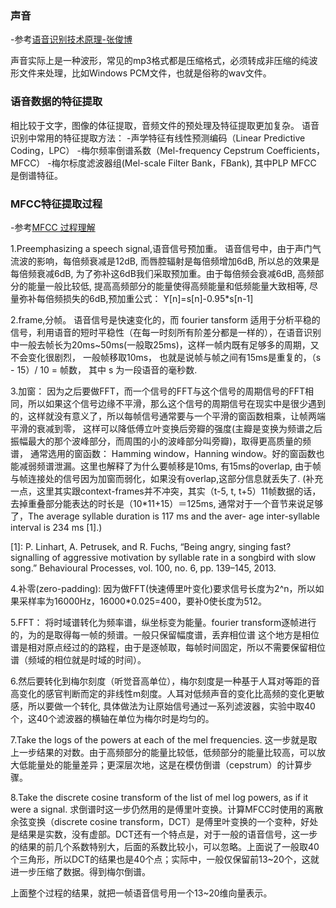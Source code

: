 ### 声音

-参考[语音识别技术原理-张俊博](https://www.zhihu.com/question/20398418/answer/18080841)

声音实际上是一种波形，常见的mp3格式都是压缩格式，必须转成非压缩的纯波形文件来处理，比如Windows PCM文件，也就是俗称的wav文件。

### 语音数据的特征提取

相比较于文字，图像的体征提取，音频文件的预处理及特征提取更加复杂。
语音识别中常用的特征提取方法：
-声学特征有线性预测编码（Linear Predictive Coding，LPC）
-梅尔频率倒谱系数（Mel-frequency Cepstrum Coefficients，MFCC）
-梅尔标度滤波器组(Mel-scale Filter Bank，FBank),
其中PLP MFCC 是倒谱特征。

### MFCC特征提取过程

-参考[MFCC 过程理解](https://blog.csdn.net/zjm750617105/article/details/51690364)

1.Preemphasizing a speech signal,语音信号预加重。
语音信号中，由于声门气流波的影响，每倍频衰减是12dB, 而唇腔辐射是每倍频增加6dB,  所以总的效果是每倍频衰减6dB, 为了弥补这6dB我们采取预加重。由于每倍频会衰减6dB, 高频部分的能量一般比较低, 提高高频部分的能量使得高频能量和低频能量大致相等, 尽量弥补每倍频损失的6dB,预加重公式： Y[n]=s[n]-0.95*s[n-1]

2.frame,分帧。
语音信号是快速变化的，而 fourier tansform 适用于分析平稳的信号，利用语音的短时平稳性（在每一时刻所有阶差分都是一样的），在语音识别中一般去帧长为20ms~50ms(一般取25ms)，这样一帧内既有足够多的周期，又不会变化很剧烈， 一般帧移取10ms， 也就是说帧与帧之间有15ms是重复的，（s - 15）/ 10 = 帧数， 其中 s 为一段语音的毫秒数.

3.加窗： 因为之后要做FFT，而一个信号的FFT与这个信号的周期信号的FFT相同，所以如果这个信号边缘不平滑，那么这个信号的周期信号在现实中是很少遇到的，这样就没有意义了，所以每帧信号通常要与一个平滑的窗函数相乘，让帧两端平滑的衰减到零， 这样可以降低傅立叶变换后旁瓣的强度(主瓣是变换为频谱之后振幅最大的那个波峰部分，而周围的小的波峰部分叫旁瓣)，取得更高质量的频谱， 通常选用的窗函数： Hamming window，Hanning window。好的窗函数也能减弱频谱泄漏。这里也解释了为什么要帧移是10ms,  有15ms的overlap, 由于帧与帧连接处的信号因为加窗而弱化，如果没有overlap,这部分信息就丢失了.  (补充一点，这里其实跟context-frames并不冲突，其实（t-5, t, t+5）11帧数据的话，去掉重叠部分能表达的时长是（10*11+15）＝125ms, 通常对于一个音节来说足够了，The average syllable duration is 117 ms and the aver- age inter-syllable interval is 234 ms [1].)

[1]: P. Linhart, A. Petrusek, and R. Fuchs, “Being angry, singing fast? signalling of aggressive motivation by syllable rate in a songbird with slow song.” Behavioural Processes, vol. 100, no. 6, pp. 139–145, 2013.

4.补零(zero-padding):   因为做FFT(快速傅里叶变化)要求信号长度为2^n，所以如果采样率为16000Hz，16000*0.025=400，要补0使长度为512。


5.FFT： 将时域谱转化为频率谱，纵坐标变为能量。fourier transform逐帧进行的，为的是取得每一帧的频谱。一般只保留幅度谱，丢弃相位谱 这个地方是相位谱是相对原点经过的的路程，由于是逐帧取，每帧时间固定，所以不需要保留相位谱（频域的相位就是时域的时间）。

6.然后要转化到梅尔刻度（听觉音高单位），梅尔刻度是一种基于人耳对等距的音高变化的感官判断而定的非线性m刻度。人耳对低频声音的变化比高频的变化更敏感，所以要做一个转化, 具体做法为让原始信号通过一系列滤波器，实验中取40个，这40个滤波器的横轴在单位为梅尔时是均匀的。

7.Take the logs of the powers at each of the mel frequencies.
这一步就是取上一步结果的对数。由于高频部分的能量比较低，低频部分的能量比较高，可以放大低能量处的能量差异；更深层次地，这是在模仿倒谱（cepstrum）的计算步骤。

8.Take the discrete cosine transform of the list of mel log powers, as if it were a signal. 
求倒谱时这一步仍然用的是傅里叶变换。计算MFCC时使用的离散余弦变换（discrete cosine transform，DCT）是傅里叶变换的一个变种，好处是结果是实数，没有虚部。DCT还有一个特点是，对于一般的语音信号，这一步的结果的前几个系数特别大，后面的系数比较小，可以忽略。上面说了一般取40个三角形，所以DCT的结果也是40个点；实际中，一般仅保留前13~20个，这就进一步压缩了数据。得到梅尔倒谱。

上面整个过程的结果，就把一帧语音信号用一个13~20维向量表示。